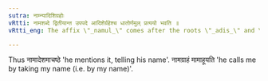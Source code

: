 ```yaml
---
sutra: नाम्न्यादिशिग्रहोः
vRtti: नामशब्दे द्वितीयान्त उपपदे आदिशेर्ग्रहेश्च धातोर्णमुल् प्रत्ययो भवति ॥
vRtti_eng: The affix \"_namul_\" comes after the roots \"_adis_\" and \"_grah_\", when the word \"_naman_\" (name) in the Accusative, is in composition.

---
```

Thus नामादेशमाचष्ठे 'he mentions it, telling his name'. नामग्राहं मामाहूयति 'he calls me by taking my name (i.e. by my name)'.